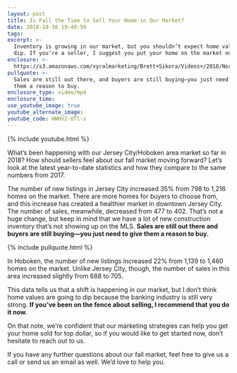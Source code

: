 ```yaml
---
layout: post
title: Is Fall the Time to Sell Your Home in Our Market?
date: 2018-10-30 19:49:59
tags:
excerpt: >-
  Inventory is growing in our market, but you shouldn’t expect home values to
  dip. If you’re a seller, I suggest you put your home on the market now.
enclosure: >-
  https://s3.amazonaws.com/vyralmarketing/Brett+Sikora/Videos+/2018/North+Jersey+Real+Estate-+What+Sellers+Can+Expect+From+the+2018+Fall+Market.mp4
pullquote: >-
  Sales are still out there, and buyers are still buying—you just need to give
  them a reason to buy.
enclosure_type: video/mp4
enclosure_time:
use_youtube_image: true
youtube_alternate_image:
youtube_code: HWHV2-OTl-s
---
```


{% include youtube.html %}

What’s been happening with our Jersey City/Hoboken area market so far in 2018? How should sellers feel about our fall market moving forward? Let’s look at the latest year-to-date statistics and how they compare to the same numbers from 2017.

The number of new listings in Jersey City increased 35% from 798 to 1,216 homes on the market. There are more homes for buyers to choose from, and this increase has created a healthier market in downtown Jersey City. The number of sales, meanwhile, decreased from 477 to 402. That’s not a huge change, but keep in mind that we have a lot of new construction inventory that’s not showing up on the MLS. **Sales are still out there and buyers are still buying—you just need to give them a reason to buy.**

{% include pullquote.html %}

In Hoboken, the number of new listings increased 22% from 1,139 to 1,460 homes on the market. Unlike Jersey City, though, the number of sales in this area increased slightly from 688 to 705.

This data tells us that a shift is happening in our market, but I don’t think home values are going to dip because the banking industry is still very strong. **If you’ve been on the fence about selling, I recommend that you do it now.**

On that note, we’re confident that our marketing strategies can help you get your home sold for top dollar, so if you would like to get started now, don’t hesitate to reach out to us.

If you have any further questions about our fall market, feel free to give us a call or send us an email as well. We’d love to help you.

&nbsp;